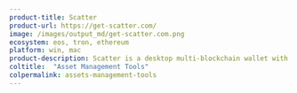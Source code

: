 ```yaml
---
product-title: Scatter
product-url: https://get-scatter.com/
image: /images/output_md/get-scatter.com.png
ecosystem: eos, tron, ethereum
platform: win, mac
product-description: Scatter is a desktop multi-blockchain wallet with signature, identity and reputation features and dApps browser.
coltitle:  "Asset Management Tools"
colpermalink: assets-management-tools
---
```

